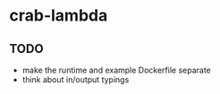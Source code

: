 # crab-lambda

## TODO

* make the runtime and example Dockerfile separate
* think about in/output typings